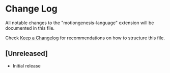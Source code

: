 # Change Log
All notable changes to the "motiongenesis-language" extension will be documented in this file.

Check [Keep a Changelog](http://keepachangelog.com/) for recommendations on how to structure this file.

## [Unreleased]
- Initial release